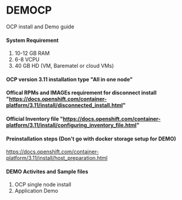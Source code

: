 # DEMOCP
OCP install and Demo guide 
#### System Requirement
1. 10-12 GB RAM
2. 6-8 VCPU
3. 40 GB HD
(VM, Barematel or cloud VMs)
#### OCP version 3.11 installation type "All in one node" 
#### Offical RPMs and IMAGEs requirement for disconnect install "https://docs.openshift.com/container-platform/3.11/install/disconnected_install.html"
#### Official Inventory file "https://docs.openshift.com/container-platform/3.11/install/configuring_inventory_file.html"

#### Preinstallation steps (Don't go with docker storage setup for DEMO)
https://docs.openshift.com/container-platform/3.11/install/host_preparation.html

#### DEMO Activites and Sample files
1. OCP single node install
2. Application Demo
